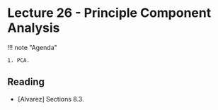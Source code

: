 # Lecture 26 - Principle Component Analysis

!!! note "Agenda"

    1. PCA.
    
## Reading

* [Alvarez] Sections 8.3.

